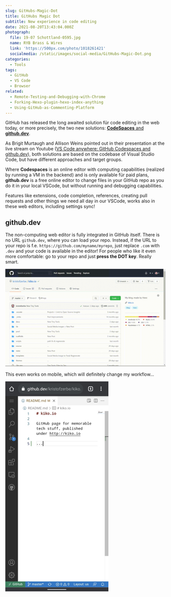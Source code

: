 ```yaml
---
slug: GitHubs-Magic-Dot
title: GitHubs Magic Dot
subtitle: New experience in code editing
date: 2021-08-20T13:43:04.000Z
photograph:
  file: 19-07 Schottland-0595.jpg
  name: RYB Brass & Wires
  link: 'https://500px.com/photo/1018261421'
  socialmedia: /static/images/social-media/GitHubs-Magic-Dot.png
categories:
  - Tools
tags:
  - GitHub
  - VS Code
  - Browser
related:
  - Remote-Testing-and-Debugging-with-Chrome
  - Forking-Hexo-plugin-hexo-index-anything
  - Using-GitHub-as-Commenting-Platform
---
```


GitHub has released the long awaited solution für code editing in the web today, or more precisely, the two new solutions: [**CodeSpaces** and **github.dev**](https://github.com/features/codespaces).

As Brigit Murtaugh and Allison Weins pointed out in their presentation at the live stream on Youtube ([VS Code anywhere: GitHub Codespaces and github.dev](https://www.youtube.com/watch?v=c3hHhRME_XI)), both solutions are based on the codebase of Visual Studio Code, but have different approaches and target groups.

Where **Codespaces** is an online editor with computing capabilities (realized by running a VM in the backend) and is only available für paid plans, **github.dev** is a free online editor to change files in your GitHub repo as you do it in your local VSCode, but without running and debugging capabilities.

<!-- more -->

Features like extensions, code completion, references, creating pull requests and other things we need all day in our VSCode, works also in these web editors, including settings sync!

## github.dev

The non-computing web editor is fully integrated in GitHub itself. There is no URL ``github.dev``, where you can load your repo. Instead, if the URL to your repo is f.e. ``https://github.com/myname/myrepo``, just replace ``.com`` with ``.dev`` and your code is available in the editor! For people who like it even more comfortable: go to your repo and just **press the DOT key**. Really smart.

![Github.dev Demo](GitHubs-Magic-Dot/githubdev-demo-compressed.gif)

This even works on mobile, which will definitely change my workflow...

![Github.dev Demo on mobile](GitHubs-Magic-Dot/githubdev-mobile.jpg)